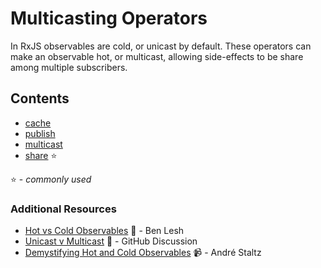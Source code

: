 # Multicasting Operators

In RxJS observables are cold, or unicast by default. These operators can make an observable hot, or multicast, allowing
side-effects to be share among multiple subscribers.

## Contents
* [cache](cache.md)
* [publish](publish.md)
* [multicast](multicast.md)
* [share](share.md) :star:

:star: - *commonly used*

### Additional Resources
* [Hot vs Cold Observables](https://medium.com/@benlesh/hot-vs-cold-observables-f8094ed53339#.8x9uam5rg) :newspaper: - Ben Lesh
* [Unicast v Multicast](https://github.com/zenparsing/es-observable/issues/66) :newspaper: -  GitHub Discussion
* [Demystifying Hot and Cold Observables](https://egghead.io/lessons/rxjs-demystifying-cold-and-hot-observables-in-rxjs) :video_camera: - André Staltz